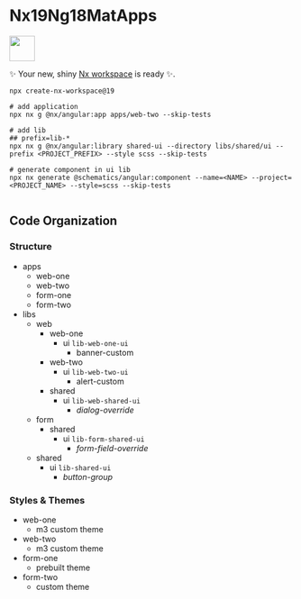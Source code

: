 # Nx19Ng18MatApps

<a alt="Nx logo" href="https://nx.dev" target="_blank" rel="noreferrer"><img src="https://raw.githubusercontent.com/nrwl/nx/master/images/nx-logo.png" width="45"></a>

✨ Your new, shiny [Nx workspace](https://nx.dev) is ready ✨.

```shell
npx create-nx-workspace@19

# add application
npx nx g @nx/angular:app apps/web-two --skip-tests

# add lib
## prefix=lib-*
npx nx g @nx/angular:library shared-ui --directory libs/shared/ui --prefix <PROJECT_PREFIX> --style scss --skip-tests

# generate component in ui lib
npx nx generate @schematics/angular:component --name=<NAME> --project=<PROJECT_NAME> --style=scss --skip-tests


```

## Code Organization
### Structure
- apps
  - web-one
  - web-two
  - form-one
  - form-two
- libs
  - web
    - web-one
      - ui `lib-web-one-ui`
        - banner-custom
    - web-two
      - ui `lib-web-two-ui`
        - alert-custom
    - shared
      - ui `lib-web-shared-ui`
        - *dialog-override*
  - form
    - shared
      - ui `lib-form-shared-ui`
        - *form-field-override*
  - shared
    - ui `lib-shared-ui`
      - *button-group*

### Styles & Themes
- web-one
  - m3 custom theme
- web-two
  - m3 custom theme
- form-one
  - prebuilt theme
- form-two
  - custom theme
